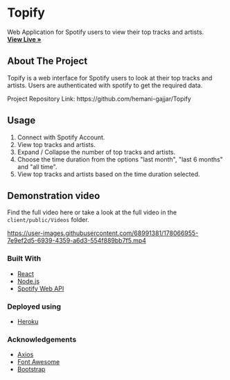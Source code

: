<p align="center">
  <h1>Topify</h1>
  <p>
   Web Application for Spotify users to view their top tracks and artists.
    <br />
    <a href="https://topify-web.herokuapp.com/"><strong>View Live »</strong></a>
  </p>
</p>

<!-- ABOUT THE PROJECT -->

## About The Project

<p>Topify is a web interface for Spotify users to look at their top tracks and artists.
Users are authenticated with spotify to get the required data. </p>
Project Repository Link: https://github.com/hemani-gajjar/Topify

<!-- USAGE EXAMPLES -->

## Usage

1. Connect with Spotify Account.<br/>
2. View top tracks and artists.<br/>
3. Expand / Collapse the number of top tracks and artists.<br/>
4. Choose the time duration from the options "last month", "last 6 months" and "all time". <br/>
5. View top tracks and artists based on the time duration selected.

## Demonstration video
Find the full video here or take a look at the full video in the `client/public/Videos` folder.

https://user-images.githubusercontent.com/68991381/178066955-7e9ef2d5-6939-4359-a6d3-554f889bb7f5.mp4



### Built With

- [React](https://reactjs.org/)
- [Node.js](https://nodejs.dev/)
- [Spotify Web API](https://developer.spotify.com/documentation/web-api/)

### Deployed using

- [Heroku](https://www.heroku.com/home)

### Acknowledgements

- [Axios](https://axios-http.com/docs/intro)
- [Font Awesome](https://fontawesome.com/)
- [Bootstrap](https://getbootstrap.com/)

